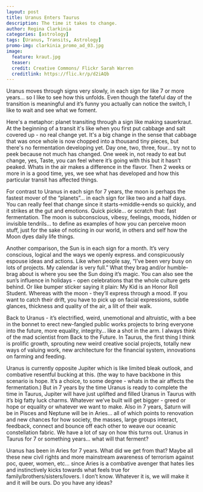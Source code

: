 ```yaml
---
layout: post
title: Uranus Enters Taurus
description: The time it takes to change.
author: Regina Clarkinia
categories: [astrology]
tags: [Uranus, Transits, Astrology]
promo-img: clarkinia_promo_ad_03.jpg
image:
  feature: kraut.jpg
  teaser:
  credit: Creative Commons/ Flickr Sarah Warren
  creditlink: https://flic.kr/p/d2iAQb
---
```


Uranus moves through signs very slowly, in each sign for like 7 or more years... so I like to see how this unfolds. Even though the fateful day of the transition is meaningful and it’s funny you actually can notice the switch, I like to wait and see what we foment.

Here's a metaphor: planet transiting through a sign like making sauerkraut. At the beginning of a transit it's like when you first put cabbage and salt covered up - no real change yet. It's a big change in the sense that cabbage that was once whole is now chopped into a thousand tiny pieces, but there's no fermentation developing yet. Day one, two, three, four… try not to peek because not much has changed. One week in, not ready to eat but change, yes, Taste, you can feel where it’s going with this but it hasn’t peaked. Whats in the air makes a difference in the flavor. Then 2 weeks or more in is a good time, yes, we see what has developed and how this particular transit has affected things.

For contrast to Uranus in each sign for 7 years, the moon is perhaps the fastest mover of the “planets”… in each sign for like two and a half days. You can really feel that change since it starts->middle->ends so quickly, and it strikes at the gut and emotions. Quick pickle… or scratch that: fast fermentation. The moon is subconscious, vibesy, feelings, moods, hidden or invisible tendrils… to define as examples of how you can perceive moon stuff, just for the sake of noticing in our world, in others and self how the Moon dyes daily life things.

Another comparison, the Sun is in each sign for a month. It’s very conscious, logical and the ways we openly express. and conspicuously espouse ideas and actions. Like when people say, “I’ve been very busy on lots of projects. My calendar is very full.” What they brag and/or humble-brag about is where you see the Sun doing it’s magic. You can also see the sun’s influence in holidays - open celebrations that the whole culture gets behind. Or like bumper sticker saying it plain: My Kid is an Honor Roll Student. Whereas with the moon - they’ll express through a mood. If you want to catch their drift, you have to pick up on facial expressions, subtle glances, thickness and quality of the air, a lilt of their walk.

Back to Uranus - it’s electrified, weird, unemotional and altruistic, with a bee in the bonnet to erect new-fangled public works projects to bring everyone into the future, more equality, integrity… like a shot in the arm. I always think of the mad scientist from Back to the Future. In Taurus, the first thing I think is prolific growth, sprouting new weird creative social projects, totally new ways of valuing work, new architecture for the financial system, innovations on farming and feeding.

Uranus is currently opposite Jupiter which is like limited bleak outlook, and combative resentful bucking at this. (the way to have backbone in this scenario is hope. It’s a choice, to some degree - whats in the air affects the fermentation.) But in 7 years by the time Uranus is ready to complete the time in Taurus, Jupiter will have just uplifted and filled Uranus in Taurus with it’s big fatty luck charms. Whatever we’ve built will get bigger - greed or hope or equality or whatever we want to make. Also in 7 years, Saturn will be in Pisces and Neptune will be in Aries… all of which points to renovation and new chances for how society, the masses, large groups interact, feedback, connect and bounce off each other to weave our oceanic constellation fabric. We have a lot of say on how this turns out. Uranus in Taurus for 7 or something years… what will that ferment?

Uranus has been in Aries for 7 years. What did we get from that? Maybe all these new civil rights and more mainstream awareness of terrorism against poc, queer, women, etc… since Aries is a combative avenger that hates lies and instinctively kicks towards what feels true for family/brothers/sisters/lovers. I don’t know. Whatever it is, we will make it and it will be ours. Do you have any ideas?
